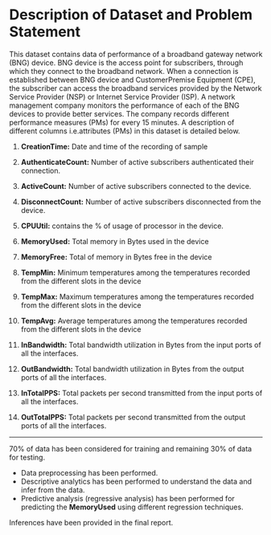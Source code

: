 # Description of Dataset and Problem Statement

This dataset contains data of performance of a broadband gateway network (BNG) device. BNG device is the access point for subscribers, through which they connect to the broadband network. When a connection is established between BNG device and CustomerPremise Equipment (CPE), the subscriber can access the broadband services provided by the Network Service Provider (NSP) or Internet Service Provider (ISP). A network management company monitors the performance of each of the BNG devices to provide better services. The company records different performance measures (PMs) for every 15 minutes. A description of different columns i.e.attributes (PMs) in this dataset is detailed below.

1. **CreationTime:** Date and time of the recording of sample

1. **AuthenticateCount:** Number of active subscribers authenticated their connection.  

1. **ActiveCount:** Number of active subscribers connected to the device.

1. **DisconnectCount:** Number of active subscribers disconnected from the device.

1. **CPUUtil:** contains the % of usage of processor in the device.

1. **MemoryUsed:** Total memory in Bytes used in the device

1. **MemoryFree:** Total of memory in Bytes free in the device

1. **TempMin:** Minimum temperatures among the temperatures recorded from the different slots in the device

1. **TempMax:** Maximum temperatures among the temperatures recorded from the different slots in the device

1. **TempAvg:** Average temperatures among the temperatures recorded from the different slots in the device

1. **InBandwidth:** Total bandwidth utilization in Bytes from the input ports of all the interfaces. 

1. **OutBandwidth:** Total bandwidth utilization in Bytes from the output ports of all the interfaces.

1. **InTotalPPS:** Total packets per second transmitted from the input ports of all the interfaces.

1. **OutTotalPPS:** Total packets per second transmitted from the output ports of all the interfaces.

--------------------------------------------------------------------------------------------------------------------
70% of data has been considered for training and remaining 30% of data for testing.

* Data preprocessing has been performed.
* Descriptive analytics has been performed to understand the data and infer from the data. 
* Predictive analysis (regressive analysis) has been performed for predicting the **MemoryUsed** using different regression techniques.

Inferences have been provided in the final report.
